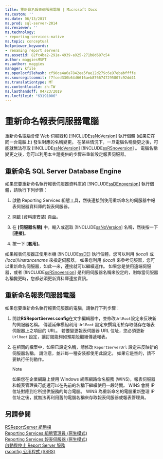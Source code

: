 ```yaml
---
title: 重新命名報表伺服器電腦 | Microsoft Docs
ms.custom: ''
ms.date: 06/13/2017
ms.prod: sql-server-2014
ms.reviewer: ''
ms.technology:
- reporting-services-native
ms.topic: conceptual
helpviewer_keywords:
- renaming report servers
ms.assetid: 82fc4ba2-291a-4939-a025-271b8d687c54
author: maggiesMSFT
ms.author: maggies
manager: kfile
ms.openlocfilehash: cf90ca4a6a7842ea5fae12d279c6e97ebabffffe
ms.sourcegitcommit: f7fced330b64d6616aeb8766747295807c92dd41
ms.translationtype: MT
ms.contentlocale: zh-TW
ms.lasthandoff: 04/23/2019
ms.locfileid: "63191006"
---
```

# <a name="rename-a-report-server-computer"></a>重新命名報表伺服器電腦
  重新命名電腦會使 Web 伺服器和 [!INCLUDE[ssNoVersion](../../includes/ssnoversion-md.md)] 執行個體 (如果它在同一台電腦上) 發生對應的名稱變更。 在某些情況下，一旦電腦名稱變更之後，可能就無法存取 [!INCLUDE[ssNoVersion](../../includes/ssnoversion-md.md)] [!INCLUDE[ssRSnoversion](../../includes/ssrsnoversion-md.md)] 。 電腦名稱變更之後，您可以利用本主題提供的步驟來重新設定報表伺服器。  
  
## <a name="renaming-a-sql-server-database-engine"></a>重新命名 SQL Server Database Engine  
 如果您要重新命名執行報表伺服器資料庫的 [!INCLUDE[ssDEnoversion](../../includes/ssdenoversion-md.md)] 執行個體，請執行下列步驟：  
  
1.  啟動 Reporting Services 組態工具，然後連接到使用重新命名的伺服器中報表伺服器資料庫的報表伺服器。  
  
2.  開啟 [資料庫安裝] 頁面。  
  
3.  在 **[伺服器名稱]** 中，輸入或選取 [!INCLUDE[ssNoVersion](../../includes/ssnoversion-md.md)] 名稱，然後按一下 **[連接]**。  
  
4.  按一下 **[套用]**。  
  
 如果報表伺服器正使用本機 [!INCLUDE[ssDE](../../includes/ssde-md.md)] 執行個體，您可以利用 *(local)* 或 *(local)\instancename* 來指定伺服器。 如果您利用 *(local)* 來參考伺服器，您可以重新命名伺服器，如此一來，連接就可以繼續運作。 如果您是使用遠端伺服器，或者 [!INCLUDE[ssRSnoversion](../../includes/ssrsnoversion-md.md)] 是利用伺服器名稱來設定的，則每當伺服器名稱變更時，您都必須更新資料庫連接資訊。  
  
## <a name="renaming-a-report-server-computer"></a>重新命名報表伺服器電腦  
 如果您要重新命名執行報表伺服器的電腦，請執行下列步驟：  
  
1.  開啟**RSReportServer.config**在文字編輯器中，並修改`UrlRoot`設定來反映新的伺服器名稱。 傳遞延伸模組利用 `UrlRoot` 設定來撰寫用於存取儲存在報表伺服器上之項目的 URL。 若要變更報表伺服器 URL 位址，您必須更新 `UrlRoot` 設定，讓訂閱能夠如預期般繼續傳遞報表。  
  
2.  在相同的檔案中，如果已設定名稱，請修改 `ReportServerUrl` 設定來反映新的伺服器名稱。 請注意，並非每一種安裝都使用此設定。 如果它是空的，請不要執行任何動作。  
  
    > [!NOTE]  
    >  如果您在企業網路上使用 Windows 網際網路命名服務 (WINS)，報表伺服器和報表管理員可能還可以在先前的名稱下繼續使用一段時間。 WINS 會將 IP 位址對應到它所提供服務的每台電腦。 WINS 為重新命名的電腦重新整理 IP 位址之後，就無法再利用舊的電腦名稱來存取報表伺服器或報表管理員。  
  
## <a name="see-also"></a>另請參閱  
 [RSReportServer 組態檔](rsreportserver-config-configuration-file.md)   
 [Reporting Services 組態管理員 &#40;原生模式&#41;](../../sql-server/install/reporting-services-configuration-manager-native-mode.md)   
 [Reporting Services 報表伺服器 &#40;原生模式&#41;](reporting-services-report-server-native-mode.md)   
 [啟動與停止 Report Server 服務](start-and-stop-the-report-server-service.md)   
 [rsconfig 公用程式 &#40;SSRS&#41;](../tools/rsconfig-utility-ssrs.md)  
  
  

